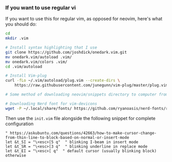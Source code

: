 ### If you want to use regular vi
If you want to use this for regular vim, as opposed for neovim, here's what you should do:

```bash
cd
mkdir .vim

# Install syntax highlighting that I use
git clone https://github.com/joshdick/onedark.vim.git
mv onedark.vim/autoload .vim/
mv onedark.vim/colors .vim/
cd .vim/autoload

# Install Vim-plug
curl -fLo ~/.vim/autoload/plug.vim --create-dirs \
    https://raw.githubusercontent.com/junegunn/vim-plug/master/plug.vim

# Some method of downloading neovim/snippets directory to computer from remote git repository

# Downloading Nerd font for vim-devicons
wget -P ~/.local/share/fonts/ https://github.com/ryanoasis/nerd-fonts/raw/master/patched-fonts/DejaVuSansMono/Regular/complete/DejaVu%20Sans%20Mono%20Nerd%20Font%20Complete.ttf
```

Then use the `init.vim` file alongside the following snippet for complete configuration
```vim
" https://askubuntu.com/questions/42663/how-to-make-cursor-change-from-thin-line-to-block-based-on-normal-or-insert-mode
let &t_SI = "\<esc>[5 q"  " blinking I-beam in insert mode
let &t_SR = "\<esc>[3 q"  " blinking underline in replace mode
let &t_EI = "\<esc>[ q"  " default cursor (usually blinking block) otherwise
```
